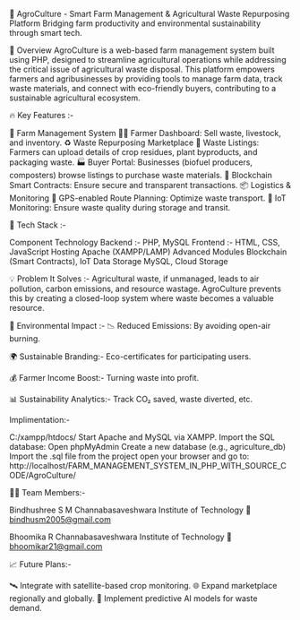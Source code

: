 🌿 AgroCulture - Smart Farm Management & Agricultural Waste Repurposing Platform
Bridging farm productivity and environmental sustainability through smart tech.

📌 Overview
AgroCulture is a web-based farm management system built using PHP, designed to streamline agricultural operations while addressing the critical issue of agricultural waste disposal. This platform empowers farmers and agribusinesses by providing tools to manage farm data, track waste materials, and connect with eco-friendly buyers, contributing to a sustainable agricultural ecosystem.

🔥 Key Features :-

🌾 Farm Management System
🧑‍🌾 Farmer Dashboard: Sell waste, livestock, and inventory.
♻️ Waste Repurposing Marketplace
🔄 Waste Listings: Farmers can upload details of crop residues, plant byproducts, and packaging waste.
🏭 Buyer Portal: Businesses (biofuel producers, composters) browse listings to purchase waste materials.
🔐 Blockchain Smart Contracts: Ensure secure and transparent transactions.
📦 Logistics & Monitoring
🚚 GPS-enabled Route Planning: Optimize waste transport.
📡 IoT Monitoring: Ensure waste quality during storage and transit.

🧠 Tech Stack :-

Component	Technology
Backend	:- PHP, MySQL
Frontend :-	HTML, CSS, JavaScript
Hosting	Apache (XAMPP/LAMP)
Advanced Modules	Blockchain (Smart Contracts), IoT
Data Storage	MySQL, Cloud Storage

💡 Problem It Solves :-
Agricultural waste, if unmanaged, leads to air pollution, carbon emissions, and resource wastage. AgroCulture prevents this by creating a closed-loop system where waste becomes a valuable resource.

🌱 Environmental Impact :-
📉 Reduced Emissions: By avoiding open-air burning.

🌍 Sustainable Branding:-
Eco-certificates for participating users.

💰 Farmer Income Boost:-
Turning waste into profit.

📊 Sustainability Analytics:-
Track CO₂ saved, waste diverted, etc.

Implimentation:-

C:/xampp/htdocs/
Start Apache and MySQL via XAMPP.
Import the SQL database:
Open phpMyAdmin
Create a new database (e.g., agriculture_db)
Import the .sql file from the project
open your browser and go to:
http://localhost/FARM_MANAGEMENT_SYSTEM_IN_PHP_WITH_SOURCE_CODE/AgroCulture/

👩‍💻 Team Members:-

Bindhushree S M
Channabasaveshwara Institute of Technology
📧 bindhusm2005@gmail.com

Bhoomika R
Channabasaveshwara Institute of Technology
📧 bhoomikar21@gmail.com


📈 Future Plans:-

🛰️ Integrate with satellite-based crop monitoring.
🌐 Expand marketplace regionally and globally.
🤖 Implement predictive AI models for waste demand.

